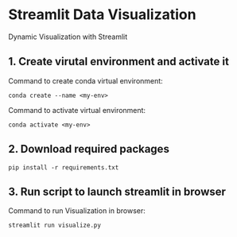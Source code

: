 # Streamlit Data Visualization

Dynamic Visualization with Streamlit

## 1. Create virutal environment and activate it
Command to create conda virtual environment:
```
conda create --name <my-env>
```
Command to activate virtual environment:
```
conda activate <my-env>
```
## 2. Download required packages
```
pip install -r requirements.txt
```
## 3. Run script to launch streamlit in browser 

Command to run Visualization in browser:
```
streamlit run visualize.py
```
